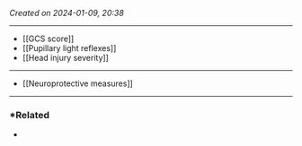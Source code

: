 *Created on 2024-01-09, 20:38* 

---
- [[GCS score]] 
- [[Pupillary light reflexes]] 
- [[Head injury severity]] 
---
- [[Neuroprotective measures]] 

---
### *Related
- 



